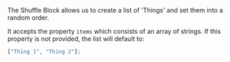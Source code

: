 The Shuffle Block allows us to create a list of 'Things' and set them into a random order.

It accepts the property `items` which consists of an array of strings.
If this property is not provided, the list will default to:

```javascript
["Thing 1", "Thing 2"];
```
